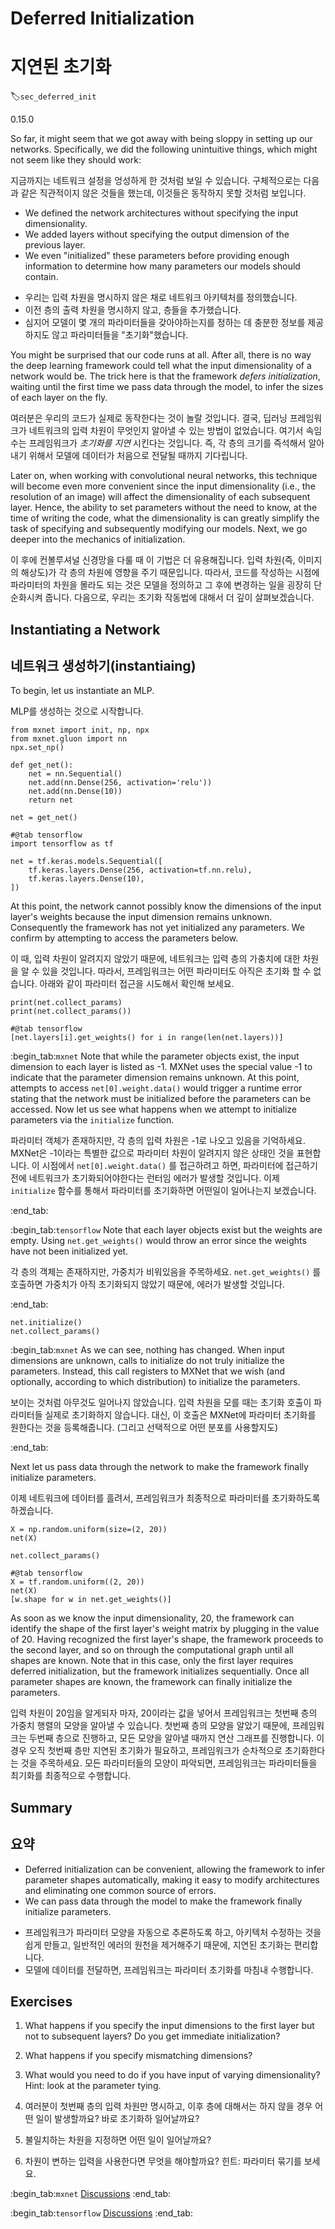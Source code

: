 # Deferred Initialization
# 지연된 초기화
:label:`sec_deferred_init`

0.15.0

So far, it might seem that we got away
with being sloppy in setting up our networks.
Specifically, we did the following unintuitive things,
which might not seem like they should work:

지금까지는 네트워크 설정을 엉성하게 한 것처럼 보일 수 있습니다. 구체적으로는 다음과 같은 직관적이지 않은 것들을 했는데, 이것들은 동작하지 못할 것처럼 보입니다.

* We defined the network architectures
  without specifying the input dimensionality.
* We added layers without specifying
  the output dimension of the previous layer.
* We even "initialized" these parameters
  before providing enough information to determine
  how many parameters our models should contain.

- 우리는 입력 차원을 명시하지 않은 채로 네트워크 아키텍처를 정의했습니다.
- 이전 층의 출력 차원을 명시하지 않고, 층들을 추가했습니다.
- 심지어 모델이 몇 개의 파라미터들을 갖아야하는지를 정하는 데 충분한 정보를 제공하지도 않고 파라미터들을 "초기화"했습니다.

You might be surprised that our code runs at all.
After all, there is no way the deep learning framework
could tell what the input dimensionality of a network would be.
The trick here is that the framework *defers initialization*,
waiting until the first time we pass data through the model,
to infer the sizes of each layer on the fly.

여러분은 우리의 코드가 실제로 동작한다는 것이 놀랄 것입니다. 결국, 딥러닝 프레임워크가 네트워크의 입력 차원이 무엇인지 알아낼 수 있는 방법이 없었습니다. 여기서 속임수는 프레임워크가 *초기화를 지연* 시킨다는 것입니다. 즉, 각 층의 크기를 즉석해서 알아내기 위해서 모델에 데이터가 처음으로 전달될 때까지 기다립니다.

Later on, when working with convolutional neural networks,
this technique will become even more convenient
since the input dimensionality
(i.e., the resolution of an image)
will affect the dimensionality
of each subsequent layer.
Hence, the ability to set parameters
without the need to know,
at the time of writing the code,
what the dimensionality is
can greatly simplify the task of specifying
and subsequently modifying our models.
Next, we go deeper into the mechanics of initialization.

이 후에 컨볼루셔널 신경망을 다룰 때 이 기법은 더 유용해집니다. 입력 차원(즉, 이미지의 해상도)가 각 층의 차원에 영향을 주기 때문입니다. 따라서, 코드를 작성하는 시점에 파라미터의 차원을 몰라도 되는 것은 모델을 정의하고 그 후에 변경하는 일을 굉장히 단순화시켜 줍니다. 다음으로, 우리는 초기화 작동법에 대해서 더 깊이 살펴보겠습니다.


## Instantiating a Network
## 네트워크 생성하기(instantiaing)

To begin, let us instantiate an MLP.

MLP를 생성하는 것으로 시작합니다.

```{.python .input}
from mxnet import init, np, npx
from mxnet.gluon import nn
npx.set_np()

def get_net():
    net = nn.Sequential()
    net.add(nn.Dense(256, activation='relu'))
    net.add(nn.Dense(10))
    return net

net = get_net()
```

```{.python .input}
#@tab tensorflow
import tensorflow as tf

net = tf.keras.models.Sequential([
    tf.keras.layers.Dense(256, activation=tf.nn.relu),
    tf.keras.layers.Dense(10),
])
```

At this point, the network cannot possibly know
the dimensions of the input layer's weights
because the input dimension remains unknown.
Consequently the framework has not yet initialized any parameters.
We confirm by attempting to access the parameters below.

이 때, 입력 차원이 알려지지 않았기 때문에, 네트워크는 입력 층의 가충치에 대한 차원을 알 수 있을 것입니다. 따라서, 프레임워크는 어떤 파라미터도 아직은 초기화 할 수 없습니다. 아래와 같이 파라미터 접근을 시도해서 확인해 보세요.

```{.python .input}
print(net.collect_params)
print(net.collect_params())
```

```{.python .input}
#@tab tensorflow
[net.layers[i].get_weights() for i in range(len(net.layers))]
```

:begin_tab:`mxnet`
Note that while the parameter objects exist,
the input dimension to each layer is listed as -1.
MXNet uses the special value -1 to indicate
that the parameter dimension remains unknown.
At this point, attempts to access `net[0].weight.data()`
would trigger a runtime error stating that the network
must be initialized before the parameters can be accessed.
Now let us see what happens when we attempt to initialize
parameters via the `initialize` function.

파라미터 객체가 존재하지만, 각 층의 입력 차원은 -1로 나오고 있음을 기억하세요. MXNet은 -1이라는 특별한 값으로 파라미터 차원이 알려지지 않은 상태인 것을 표현합니다. 이 시점에서  `net[0].weight.data()` 를 접근하려고 하면, 파라미터에 접근하기 전에 네트워크가 초기화되어야한다는 런터임 에러가 발생할 것입니다. 이제  `initialize` 함수를 통해서 파라미터를 초기화하면 어떤일이 일어나는지 보겠습니다.

:end_tab:

:begin_tab:`tensorflow`
Note that each layer objects exist but the weights are empty.
Using `net.get_weights()` would throw an error since the weights
have not been initialized yet.

각 층의 객체는 존재하지만, 가중치가 비워있음을 주목하세요.  `net.get_weights()` 를 호출하면 가중치가 아직 초기화되지 않았기 때문에, 에러가 발생할 것입니다.

:end_tab:

```{.python .input}
net.initialize()
net.collect_params()
```

:begin_tab:`mxnet`
As we can see, nothing has changed.
When input dimensions are unknown,
calls to initialize do not truly initialize the parameters.
Instead, this call registers to MXNet that we wish
(and optionally, according to which distribution)
to initialize the parameters.

보이는 것처럼 아무것도 일어나지 않았습니다. 입력 차원을 모를 때는 초기화 호출이 파라미터들 실제로 초기화하지 않습니다. 대신, 이 호출은 MXNet에 파라미터 초기화를 원한다는 것을 등록해줍니다. (그리고 선택적으로 어떤 분포를 사용할지도)

:end_tab:

Next let us pass data through the network
to make the framework finally initialize parameters.

이제 네트워크에 데이터를 흘려서, 프레임워크가 최종적으로 파라미터를 초기화하도록 하겠습니다.

```{.python .input}
X = np.random.uniform(size=(2, 20))
net(X)

net.collect_params()
```

```{.python .input}
#@tab tensorflow
X = tf.random.uniform((2, 20))
net(X)
[w.shape for w in net.get_weights()]
```

As soon as we know the input dimensionality,
20,
the framework can identify the shape of the first layer's weight matrix by plugging in the value of 20.
Having recognized the first layer's shape, the framework proceeds
to the second layer,
and so on through the computational graph
until all shapes are known.
Note that in this case,
only the first layer requires deferred initialization,
but the framework initializes sequentially.
Once all parameter shapes are known,
the framework can finally initialize the parameters.

입력 차원이 20임을 알게되자 마자, 20이라는 값을 넣어서 프레임워크는 첫번째 층의 가중치 행렬의 모양을 알아낼 수 있습니다. 첫번째 층의 모양을 알았기 때문에, 프레임워크는 두번째 층으로 진행하고, 모든 모양을 알아낼 때까지 연산 그래프를 진행합니다. 이경우 오직 첫번째 층만 지연된 초기화가 필요하고, 프레임워크가 순차적으로 초기화한다는 것을 주목하세요. 모든 파라미터들의 모양이 파악되면, 프레임워크는 파라미터들을 최기화를 최종적으로 수행합니다.

## Summary
## 요약

* Deferred initialization can be convenient, allowing the framework to infer parameter shapes automatically, making it easy to modify architectures and eliminating one common source of errors.
* We can pass data through the model to make the framework finally initialize parameters.

- 프레임워크가 파라미터 모양을 자동으로 추론하도록 하고, 아키텍처 수정하는 것을 쉽게 만들고, 일반적인 에러의 원천을 제거해주기 때문에, 지연된 초기화는 편리합니다. 
- 모델에 데이터를 전달하면, 프레임워크는 파라미터 초기화를 마침내 수행합니다.


## Exercises

1. What happens if you specify the input dimensions to the first layer but not to subsequent layers? Do you get immediate initialization?
1. What happens if you specify mismatching dimensions?
1. What would you need to do if you have input of varying dimensionality? Hint: look at the parameter tying.

1. 여러분이 첫번째 층의 입력 차원만 명시하고, 이후 층에 대해서는 하지 않을 경우 어떤 일이 발생할까요? 바로 초기화하 일어날까요?
2. 불일치하는 차원을 지정하면 어떤 일이 일어날까요?
3. 차원이 변하는 입력을 사용한다면 무엇을 해야할까요? 힌트: 파라미터 묶기를 보세요.

:begin_tab:`mxnet`
[Discussions](https://discuss.d2l.ai/t/280)
:end_tab:

:begin_tab:`tensorflow`
[Discussions](https://discuss.d2l.ai/t/281)
:end_tab:
